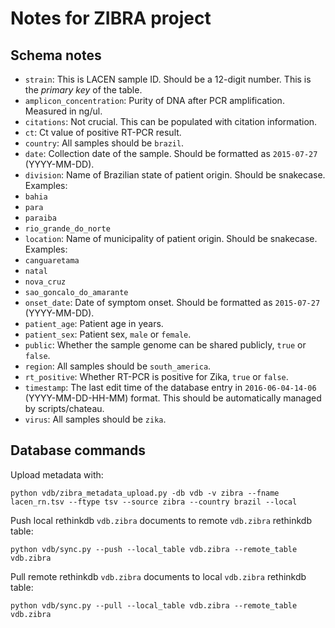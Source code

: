 # Notes for ZIBRA project

## Schema notes

* `strain`: This is LACEN sample ID. Should be a 12-digit number. This is the *primary key* of the table.
* `amplicon_concentration`: Purity of DNA after PCR amplification. Measured in ng/ul.
* `citations`: Not crucial. This can be populated with citation information.
* `ct`: Ct value of positive RT-PCR result.
* `country`: All samples should be `brazil`.
* `date`: Collection date of the sample. Should be formatted as `2015-07-27` (YYYY-MM-DD).
* `division`: Name of Brazilian state of patient origin. Should be snakecase. Examples:
 * `bahia`
 * `para`
 * `paraiba`
 * `rio_grande_do_norte`
* `location`: Name of municipality of patient origin. Should be snakecase. Examples:
 * `canguaretama`
 * `natal` 
 * `nova_cruz`
 * `sao_goncalo_do_amarante`
* `onset_date`: Date of symptom onset. Should be formatted as `2015-07-27` (YYYY-MM-DD). 
* `patient_age`: Patient age in years.
* `patient_sex`: Patient sex, `male` or `female`.
* `public`: Whether the sample genome can be shared publicly, `true` or `false`.
* `region`: All samples should be `south_america`.
* `rt_positive`: Whether RT-PCR is positive for Zika, `true` or `false`.
* `timestamp`: The last edit time of the database entry in `2016-06-04-14-06` (YYYY-MM-DD-HH-MM) format. This should be automatically managed by scripts/chateau.
* `virus`: All samples should be `zika`.

## Database commands

Upload metadata with:

    python vdb/zibra_metadata_upload.py -db vdb -v zibra --fname lacen_rn.tsv --ftype tsv --source zibra --country brazil --local

Push local rethinkdb `vdb.zibra` documents to remote `vdb.zibra` rethinkdb table:
	
	python vdb/sync.py --push --local_table vdb.zibra --remote_table vdb.zibra
	
Pull remote rethinkdb `vdb.zibra` documents to local `vdb.zibra` rethinkdb table:

	python vdb/sync.py --pull --local_table vdb.zibra --remote_table vdb.zibra
